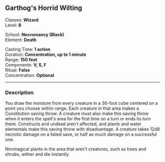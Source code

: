 ## Garthog's Horrid Wilting

Classes: **Wizard**  
Level: **8**  

School: **Necromancy (Black)**  
Element: **Death**  

Casting Time: **1 action**  
Duration: **Concentration, up to 1 minute**  
Range: **150 feet**  
Components: **V, S, F**  
Ritual: **False**  
Concentration: **Optional**  

------

### Description

You draw the moisture from every creature in a 30-foot cube centered on a point you choose within range. Each creature in that area makes a Constitution saving throw. A creature must also make this saving throw when it enters the spell's area for the first time on a turn or ends its turn there. Constructs and undead aren't affected, and plants and water elementals make this saving throw with disadvantage. A creature takes 12d8 necrotic damage on a failed save, or half as much damage on a successful one. 

Nonmagical plants in the area that aren't creatures, such as trees and shrubs, wither and die instantly.